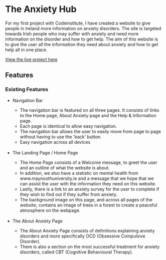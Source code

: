 # The Anxiety Hub

For my first project with Codeinstitute, I have created a website to give people in Ireland more 
information on anxiety disorders. The site is targeted towards Irish people who may suffer
with anxiety and need more information on the disorder and how to get help. The aim of this website is to give the user 
all the information they need about anxiety and how to get help all in one place.

<a href=" https://shaneduffy91.github.io/The-Anxiety-Hub/" target="_blank" aria-label="The live project">View the live project here</a>

## Features
### Existing Features

<ul> 
<li>Navigation Bar</li>
        <ul>
        <li>The navigation bar is featured on all three pages. It consists of links to the Home page, About Anxiety page and the Help & Information page.</li>
        <li>Each page is identical to allow easy navigation.</li>
        <li>The navigation bar allows the user to easily move from page to page without having to use the 'back' button.</li>
        <li>Easy navigation across all devices</li>
        </ul>
        <br>

<li>The Landing Page / Home Page</li>
        <ul>
        <li>The Home Page consists of a Welcome message, to greet the user and an outline of what the website is about.</li>
        <li>In addition, we also have a statistic on mental health from www.maynoothuniversity.ie and a message that we 
        hope that we can assist the user with the information they need on this website.
        <li>Lastly, there is a link to an anxiety survey for the user to complete if they wish to find out if they suffer from anxiety.
        <li>The background image on this page, and across all pages of the website, contains an image of trees in a forest to create a peaceful 
        atmosphere on the webpage.</li> 
        </ul>
        <br>
 <li>The About Anxiety Page</li> 
        <ul>
        <li>The About Anxiety Page consists of definitions explaining anxiety disorders and more specifically OCD 
        (Obsessive Compulsive Disorder).</li>
        <li>There is also a section on the most successful treatment for anxiety disorders, called CBT (Cognitive Behavioural Therapy).
        </ul>      
</ul>
